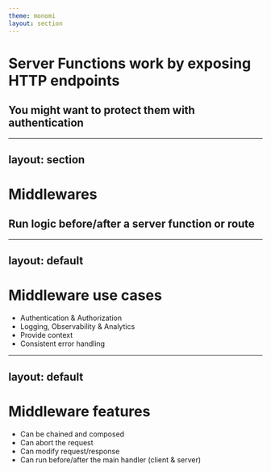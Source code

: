 ```yaml
---
theme: monomi
layout: section
---
```


# Server Functions work by exposing HTTP endpoints

## You might want to protect them with authentication

---
layout: section
---

# Middlewares

## Run logic before/after a server function or route

---
layout: default
---

# Middleware use cases

- Authentication & Authorization
- Logging, Observability & Analytics
- Provide context
- Consistent error handling

---
layout: default
---

# Middleware features

- Can be chained and composed
- Can abort the request
- Can modify request/response
- Can run before/after the main handler (client & server)
